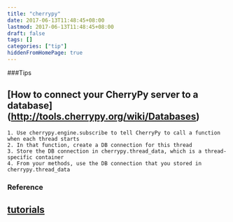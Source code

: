 ```yaml
---
title: "cherrypy"
date: 2017-06-13T11:48:45+08:00
lastmod: 2017-06-13T11:48:45+08:00
draft: false
tags: []
categories: ["tip"]
hiddenFromHomePage: true
---
```


###Tips
## [How to connect your CherryPy server to a database] (http://tools.cherrypy.org/wiki/Databases)
```
1. Use cherrypy.engine.subscribe to tell CherryPy to call a function when each thread starts
2. In that function, create a DB connection for this thread
3. Store the DB connection in cherrypy.thread_data, which is a thread-specific container
4. From your methods, use the DB connection that you stored in cherrypy.thread_data
```

### Reference
## [tutorials](http://docs.cherrypy.org/en/latest/tutorials.html#tutorials)
